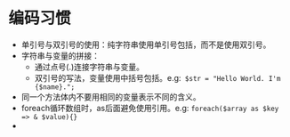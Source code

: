 # 编码习惯

 - 单引号与双引号的使用：纯字符串使用单引号包括，而不是使用双引号。
 - 字符串与变量的拼接：
    - 通过点号(.)连接字符串与变量。
    - 双引号的写法，变量使用中括号包括。e.g:` $str = "Hello World. I'm {$name}.";`
 - 同一个方法体内不要用相同的变量表示不同的含义。
 - foreach循环数组时，as后面避免使用引用。e.g: `foreach($array as $key => & $value){}`
 - 